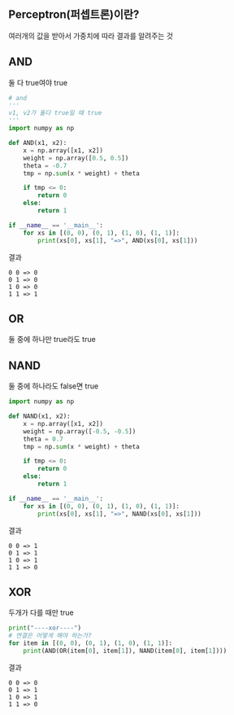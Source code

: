 ## Perceptron(퍼셉트론)이란?
여러개의 값을 받아서 가중치에 따라 결과를 알려주는 것

## AND
둘 다 true여야 true
```python
# and
'''
v1, v2가 둘다 true일 때 true
'''
import numpy as np

def AND(x1, x2):
    x = np.array([x1, x2])
    weight = np.array([0.5, 0.5])
    theta = -0.7
    tmp = np.sum(x * weight) + theta

    if tmp <= 0:
        return 0
    else:
        return 1

if __name__ == '__main__':
    for xs in [(0, 0), (0, 1), (1, 0), (1, 1)]:
        print(xs[0], xs[1], "=>", AND(xs[0], xs[1]))

```

결과
```text
0 0 => 0
0 1 => 0
1 0 => 0
1 1 => 1
```


## OR
둘 중에 하나만 true라도 true


## NAND
둘 중에 하나라도 false면 true
```python
import numpy as np

def NAND(x1, x2):
    x = np.array([x1, x2])
    weight = np.array([-0.5, -0.5])
    theta = 0.7
    tmp = np.sum(x * weight) + theta

    if tmp <= 0:
        return 0
    else:
        return 1

if __name__ == '__main__':
    for xs in [(0, 0), (0, 1), (1, 0), (1, 1)]:
        print(xs[0], xs[1], "=>", NAND(xs[0], xs[1]))
```

결과
```text
0 0 => 1
0 1 => 1
1 0 => 1
1 1 => 0
```

## XOR
두개가 다를 때만 true

```python
print("----xor----")
# 연결은 어떻게 해야 하는가?
for item in [(0, 0), (0, 1), (1, 0), (1, 1)]:
    print(AND(OR(item[0], item[1]), NAND(item[0], item[1])))
```

결과
```text
0 0 => 0
0 1 => 1
1 0 => 1
1 1 => 0
```
